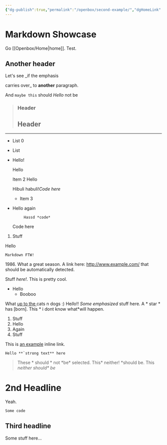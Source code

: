 ```yaml
---
{"dg-publish":true,"permalink":"/openbox/second-example/","dgHomeLink":true,"dgPassFrontmatter":false}
---
```



Markdown Showcase
=================

Go [[Openbox/Home|home]]. Test.

Another header
-------------

Let's see _if the emphasis

carries over_ to __another__ paragraph.

And ` maybe this ` should <i>Hello</i> not be

> ### Header
> 
> Header
> --------
> 

 - - - 

 * List 0
  * List 
* Hello!

    Hello

    Item 2
Hello

    Hibuli habuli!*Code here*

  * Item 3

 * Hello again

            Hassd *code*

	Code here

 1. Stuff

Hello

	Markdown FTW!


1986\. What a great season. A link here: <http://www.example.com/> that should be automatically detected.

Stuff *here!*. This is pretty cool.

* Hello
    * Booboo

What [up to the ][name] cats n dogs :) He*ll*o!! *Some emphasized* stuff here. A * star * has [born]. This * i dont know what*will happen.
   
1. Stuff
1. Hello
9. Again
3211233. Stuff

This is [an example](http://example.com/ "Title") inline link.

``Hello **`strong text** here``

> These * should * not \*be\* selected. This* neither! *should be. This *neither should\* be*

# 2nd Headline

Yeah.

[name]: http://google.com
[foo1]: http://example.com/  "Optional Title Here"
[foo3]: http://example.com/ 
  "'Optional Title Here"


    Some code


Third headline
-------------------
Some stuff here...
